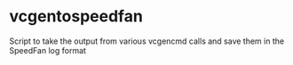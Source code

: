 # vcgentospeedfan
Script to take the output from various vcgencmd calls and save them in the SpeedFan log format
